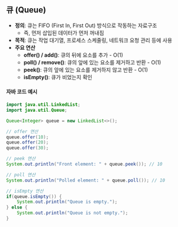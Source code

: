 
## 큐 (Queue)

-   **정의**: 큐는 FIFO (First In, First Out) 방식으로 작동하는 자료구조
    -   즉, 먼저 삽입된 데이터가 먼저 꺼내짐
-   **목적**: 큐는 작업 대기열, 프로세스 스케줄링, 네트워크 요청 관리 등에 사용
-   **주요 연산**
    -   **offer() / add()**: 큐의 뒤에 요소를 추가 - O(1)
    -   **poll() / remove()**: 큐의 앞에 있는 요소를 제거하고 반환 - O(1)
    -   **peek()**: 큐의 앞에 있는 요소를 제거하지 않고 반환 - O(1)
    -   **isEmpty()**: 큐가 비었는지 확인

#### 자바 코드 예시

```Java
import java.util.LinkedList;
import java.util.Queue;

Queue<Integer> queue = new LinkedList<>();

// offer 연산
queue.offer(10);
queue.offer(20);
queue.offer(30);

// peek 연산
System.out.println("Front element: " + queue.peek()); // 10

// poll 연산
System.out.println("Polled element: " + queue.poll()); // 10

// isEmpty 연산
if(queue.isEmpty()) {
    System.out.println("Queue is empty.");
} else {
    System.out.println("Queue is not empty.");
}
```
